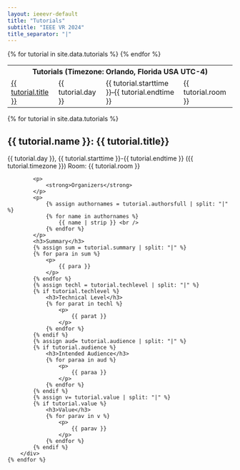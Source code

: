 ```yaml
---
layout: ieeevr-default
title: "Tutorials"
subtitle: "IEEE VR 2024"
title_separator: "|"
---
```


<div>
    <table class="styled-table">
        <tr>
             <th colspan="4">Tutorials (Timezone: Orlando, Florida USA UTC-4)</th>
        </tr>
        {% for tutorial in site.data.tutorials %}
            <tr>
                <td class="medLarge"><a href="#{{ tutorial.id }}">{{ tutorial.title }}</a></td>
                <td class="medLarge" class="text-nowrap">{{ tutorial.day }}</td>
                <td class="medLarge" class="text-nowrap">{{ tutorial.starttime }}&#8209;{{ tutorial.endtime }}</td>                
                <td class="medLarge" class="text-nowrap">{{ tutorial.room }}</td>
            </tr>
        {% endfor %}
    </table>
</div>
<div>
    {% for tutorial in site.data.tutorials %}
        <div>
            <h2 id="{{ tutorial.id }}">{{ tutorial.name }}: {{ tutorial.title}}</h2>
            <p>
                {{ tutorial.day }}, {{ tutorial.starttime }}-{{ tutorial.endtime }} ({{ tutorial.timezone }}) Room: {{ tutorial.room }}
            </p>

            <p>
                <strong>Organizers</strong>
            </p>
            <p>
                {% assign authornames = tutorial.authorsfull | split: "|" %}
                {% for name in authornames %}
                    {{ name | strip }} <br />
                {% endfor %}
            </p>
            <h3>Summary</h3>
            {% assign sum = tutorial.summary | split: "|" %}
            {% for para in sum %}
                <p>
                    {{ para }} 
                </p>
            {% endfor %}
            {% assign techl = tutorial.techlevel | split: "|" %}
            {% if tutorial.techlevel %}
                <h3>Technical Level</h3>
                {% for parat in techl %}
                    <p>
                        {{ parat }} 
                    </p>
                {% endfor %}
            {% endif %}
            {% assign aud= tutorial.audience | split: "|" %}
            {% if tutorial.audience %}
                <h3>Intended Audience</h3>
                {% for paraa in aud %}
                    <p>
                        {{ paraa }} 
                    </p>
                {% endfor %}
            {% endif %}
            {% assign v= tutorial.value | split: "|" %}
            {% if tutorial.value %}
                <h3>Value</h3>
                {% for parav in v %}
                    <p>
                        {{ parav }} 
                    </p>
                {% endfor %}
            {% endif %}
        </div>
    {% endfor %}
</div>
